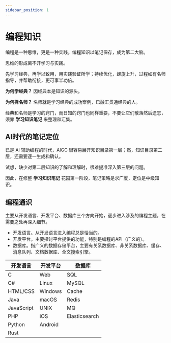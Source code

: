 ```yaml
---
sidebar_position: 1
---
```


# 编程知识

编程是一种思维，更是一种实践。编程知识以笔记保存，成为第二大脑。

思维的形成离不开学习与实践。

先学习经典，再学以致用，用实践验证所学；持续优化，螺旋上升，过程如有名师指导，并帮助衔接，更可事半功倍。

**为何学经典？** 因经典本是知识的源头。

**为何择名师？** 名师就是学习经典的成功案例，已融汇贯通经典的人。

经典和名师是学习的窍门，而日知的窍门也同样重要，不要让它们散落然后遗忘，须靠 **学习知识笔记** 来整理和汇集。

## AI时代的笔记定位

已是 AI 辅助编程的时代，AIGC 很容易展开知识目录第一层；然，知识目录第二层，还需要逐一生成和确认。

试想，缺少对第二层知识的了解和理解时，很难提准深入第三层的问题。

因此，在修整 **学习知识笔记** 花园第一阶段，笔记策略是求广度，定位是中级知识。

## 编程通识

主要从开发语言、开发平台、数据库三个方向开始，逐步进入涉及的编程主题，在需要之处再深入细节。

- 开发语言。从开发语言进入编程总是恰当的。
- 开发平台。主要探讨平台提供的功能，特别是编程的API（广义的）。
- 数据库。指广义的数据存储平台，主要有关系数据库、非关系数据库、缓存、消息队列、文档数据库、全文搜索引擎。

| 开发语言    | 开发平台 | 数据库        |
| ----------- | -------  | ------------- |
| C           | Web      | SQL           |
| C#          | Linux    | MySQL         |                      
| HTML/CSS    | Windows  | Cache         |                              
| Java        | macOS    | Redis         |                        
| JavaScript  | UNIX     | MQ            |                             
| PHP         | iOS      | Elasticsearch |                     
| Python      | Android  |               |                            
| Rust        |          |               |                 






